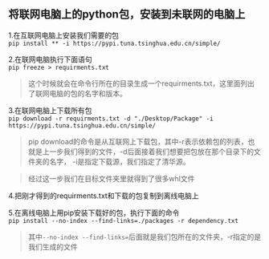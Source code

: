## 将联网电脑上的python包，安装到未联网的电脑上


1.在互联网电脑上安装我们需要的包  
`pip install ** -i https://pypi.tuna.tsinghua.edu.cn/simple/`

2.在联网电脑执行下面语句  
`pip freeze > requirments.txt`

>这个时候就会在命令行所在的目录生成一个requirments.txt，这里面列出了联网电脑的包的名字和版本。

3.在联网电脑上下载所有包  
`pip download -r requirments.txt -d "./Desktop/Package" -i https://pypi.tuna.tsinghua.edu.cn/simple/`

>pip download的命令是从互联网上下载包，其中-r表示依赖包的列表，也就是上一步我们得到的文件，-d后面接着我们想要把包放在那个目录下的文件夹的名字， -i是指定下载源，我们指定了清华源。

>经过这一步我们在目标文件夹里就得到了很多whl文件

4.把刚才得到的requirments.txt和下载的包复制到离线电脑上

5.在离线电脑上用pip安装下载好的包，执行下面的命令  
`pip install --no-index --find-links=./packages -r dependency.txt`

>其中`--no-index --find-links=`后面就是我们包所在的文件夹，-r指定的是我们生成的文件